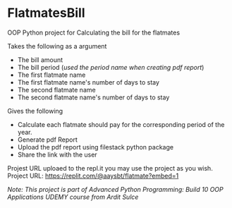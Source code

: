 # FlatmatesBill
OOP Python project for Calculating the bill for the flatmates

Takes the following as a argument
* The bill amount
* The bill period (*used the period name when creating pdf report*)
* The first flatmate name
* The first flatmate name's number of days to stay
* The second flatmate name
* The second flatmate name's number of days to stay

Gives the following

* Calculate each flatmate should pay for the corresponding period of the year.
* Generate pdf Report
* Upload the pdf report using  filestack python package
* Share the link with the user

Projest URL uploaed to the repl.it you may use the project as you wish.
Project URL: https://replit.com/@aaysbt/flatmate?embed=1

*Note: This project is part of Advanced Python Programming: Build 10 OOP Applications
UDEMY course from Ardit Sulce*
